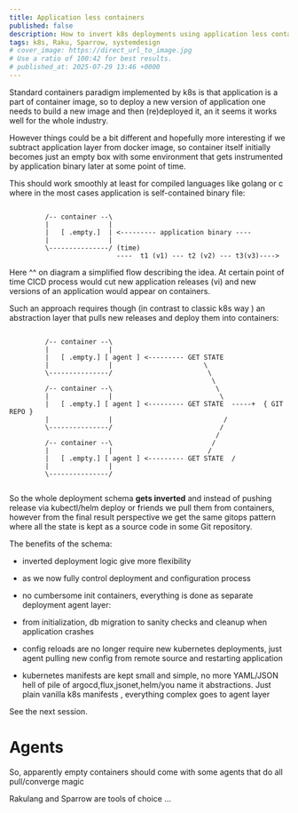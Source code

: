 ```yaml
---
title: Application less containers 
published: false
description: How to invert k8s deployments using application less containers design 
tags: k8s, Raku, Sparrow, systemdesign 
# cover_image: https://direct_url_to_image.jpg
# Use a ratio of 100:42 for best results.
# published_at: 2025-07-29 13:46 +0000
---
```


Standard containers paradigm implemented by k8s is that application is a part of container image, so to deploy a new version of application one needs to build a new image and then (re)deployed it, an it seems it works well for the whole industry.

However things could be a bit different and hopefully more interesting if we subtract  application layer from docker image, so container itself initially becomes just an empty box with some environment that gets instrumented by application binary later at some point of time.

This should work smoothly at least for compiled languages like golang or c where in the most cases application is self-contained binary file:


```

         /-- container --\
         |               |
         |   [ .empty.]  | <--------- application binary ----
         |               | 
         \---------------/ (time)
                           ----  t1 (v1) --- t2 (v2) --- t3(v3)---->
```

Here ^^ on diagram a simplified flow describing  the idea. At certain point of time CICD process would cut new application releases (vi) and new versions of an application would appear on containers.

Such an approach requires though (in contrast to classic k8s way ) an abstraction layer that pulls new releases and deploy them into containers: 


```

         /-- container --\
         |               |
         |   [ .empty.] [ agent ] <--------- GET STATE   
         |               |                       \
         \---------------/                        \
                                                   \
         /-- container --\                          \
         |               |                           \
         |   [ .empty.] [ agent ] <--------- GET STATE  -----+  { GIT REPO }
         |               |                            /
         \---------------/                           /
                                                    /
         /-- container --\                         /
         |               |                        /
         |   [ .empty.] [ agent ] <--------- GET STATE  /  
         |               | 
         \---------------/ 
                           
```

So the whole deployment schema **gets inverted** and instead of pushing release via kubectl/helm deploy or friends we pull them from containers, however from the final result perspective we get the same gitops pattern where all the state is kept as a source code in some Git repository. 

The benefits of the schema:

- inverted deployment logic give more flexibility

- as we now fully control deployment and configuration process

- no cumbersome init containers, everything is done as separate deployment agent layer:

- from initialization, db migration to sanity checks and cleanup when application crashes

- config reloads are no longer require new kubernetes deployments, just agent pulling new config from remote source and restarting application

- kubernetes manifests are kept small and simple, no more YAML/JSON hell of pile of argocd,flux,jsonet,helm/you name it abstractions. Just plain vanilla k8s manifests , everything complex goes to agent layer 

See the next session.



# Agents 

So, apparently empty containers should come with some agents that do all pull/converge magic 

Rakulang and Sparrow are tools of choice …
